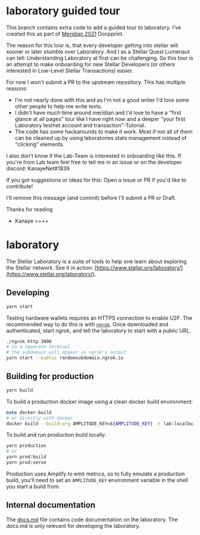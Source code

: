 # laboratory guided tour
This branch contains extra code to add a guided tour to laboratory.
I've created this as part of [Meridian 2021](https://meridian.stellar.org/) Docpprint.

The reason for this tour is, that every developer getting into stellar will sooner or later stumble over Laboratory.
And I as a Stellar Quest Lumenaut can tell: Understanding Laboratory at first can be challenging.
So this tour is an attempt to make onboarding for new Stellar Developers (or others interested in Low-Level Stellar Transactions) easier.

For now I won't submit a PR to the upstream repository. This has multiple reasons:
 - I'm not nearly done with this and as I'm not a good writer I'd love some other people to help me write texts.
 - I didn't have much time around meridian and I'd love to have a "first glance at all pages" tour like I have right now and a deeper "your first Laboratory testnet account and transaction"-Tutorial.
 - The code has some hackarounds to make it work. Most if not all of them can be cleaned up by using laboratories state management instead of "clicking" elements.

I also don't know if the Lab-Team is interested in onboarding like this. 
If you're from Lab team feel free to tell me in an issue or on the developer discord: KanayeNet#1839

If you got suggestions or ideas for this: Open a issue or PR if you'd like to contribute!

I'll remove this message (and commit) before I'll submit a PR or Draft.

Thanks for reading
- Kanaye
====
# laboratory

The Stellar Laboratory is a suite of tools to help one learn about exploring the
Stellar network. See it in action:
[https://www.stellar.org/laboratory/](https://www.stellar.org/laboratory/).

## Developing

```sh
yarn start
```

Testing hardware wallets requires an HTTPS connection to enable U2F. The
recommended way to do this is with [`ngrok`](https://ngrok.com/). Once
downloaded and authenticated, start ngrok, and tell the laboratory to start with
a public URL.

```bash
./ngrok http 3000
# in a separate terminal
# the subdomain will appear in ngrok's output
yarn start --public randomsubdomain.ngrok.io
```

## Building for production

```sh
yarn build
```

To build a production docker image using a clean docker build environment:

```sh
make docker-build
# or directly with docker
docker build --build-arg AMPLITUDE_KEY=${AMPLITUDE_KEY} -t lab:localbuild .
```

To build and run production build locally:
```sh
yarn production
# or
yarn prod:build
yarn prod:serve
```

Production uses Amplify to emit metrics, so to fully emulate a production build, you'll need to set an `AMPLITUDE_KEY` environment variable in the shell you start a build from.

## Internal documentation

The [docs.md](./docs.md) file contains code documentation on the laboratory. The
docs.md is only relevant for developing the laboratory.
